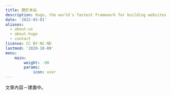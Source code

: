 ```yaml
---
title: 關於本站
description: Hugo, the world's fastest framework for building websites
date: '2022-03-01'
aliases:
  - about-us
  - about-hugo
  - contact
license: CC BY-NC-ND
lastmod: '2020-10-09'
menu:
    main: 
        weight: -90
        params:
            icon: user
---
```


文章內容－建置中。
